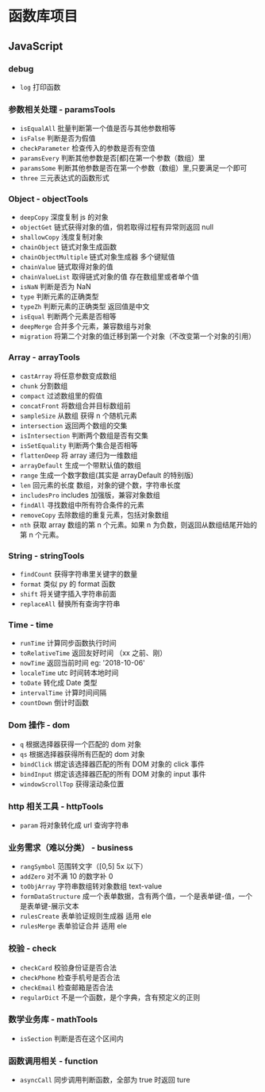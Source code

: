 # 函数库项目

## JavaScript

### debug

-   `log` 打印函数

### 参数相关处理 - paramsTools

-   `isEqualAll` 批量判断第一个值是否与其他参数相等
-   `isFalse` 判断是否为假值
-   `checkParameter` 检查传入的参数是否有空值
-   `paramsEvery` 判断其他参数是否[都]在第一个参数（数组）里
-   `paramsSome` 判断其他参数是否在第一个参数（数组）里,只要满足一个即可
-   `three` 三元表达式的函数形式

### Object - objectTools

-   `deepCopy` 深度复制 js 的对象
-   `objectGet` 链式获得对象的值，倘若取得过程有异常则返回 null
-   `shallowCopy` 浅度复制对象
-   `chainObject` 链式对象生成函数
-   `chainObjectMultiple` 链式对象生成器 多个键赋值
-   `chainValue` 链式取得对象的值
-   `chainValueList` 取得链式对象的值 存在数组里或者单个值
-   `isNaN` 判断是否为 NaN
-   `type` 判断元素的正确类型
-   `typeZh` 判断元素的正确类型 返回值是中文
-   `isEqual` 判断两个元素是否相等
-   `deepMerge` 合并多个元素，兼容数组与对象
-   `migration` 将第二个对象的值迁移到第一个对象（不改变第一个对象的引用）

### Array - arrayTools

-   `castArray` 将任意参数变成数组
-   `chunk` 分割数组
-   `compact` 过滤数组里的假值
-   `concatFront` 将数组合并目标数组前
-   `sampleSize` 从数组 获得 n 个随机元素
-   `intersection` 返回两个数组的交集
-   `isIntersection` 判断两个数组是否有交集
-   `isSetEquality` 判断两个集合是否相等
-   `flattenDeep` 将 array 递归为一维数组
-   `arrayDefault` 生成一个带默认值的数组
-   `range` 生成一个数字数组(其实是 arrayDefault 的特别版)
-   `len` 回元素的长度 数组，对象的键个数，字符串长度
-   `includesPro` includes 加强版，兼容对象数组
-   `findAll` 寻找数组中所有符合条件的元素
-   `removeCopy` 去除数组的重复元素，包括对象数组
-   `nth` 获取 array 数组的第 n 个元素。如果 n 为负数，则返回从数组结尾开始的第 n 个元素。

### String - stringTools

-   `findCount` 获得字符串里关键字的数量
-   `format` 类似 py 的 format 函数
-   `shift` 将关键字插入字符串前面
-   `replaceAll` 替换所有查询字符串

### Time - time

-   `runTime` 计算同步函数执行时间
-   `toRelativeTime` 返回友好时间 （xx 之前、刚）
-   `nowTime` 返回当前时间 eg: '2018-10-06'
-   `localeTime` utc 时间转本地时间
-   `toDate` 转化成 Date 类型
-   `intervalTime` 计算时间间隔
-   `countDown` 倒计时函数

### Dom 操作 - dom

-   `q` 根据选择器获得一个匹配的 dom 对象
-   `qs` 根据选择器获得所有匹配的 dom 对象
-   `bindClick` 绑定该选择器匹配的所有 DOM 对象的 click 事件
-   `bindInput` 绑定该选择器匹配的所有 DOM 对象的 input 事件
-   `windowScrollTop` 获得滚动条位置

### http 相关工具 - httpTools

-   `param` 将对象转化成 url 查询字符串

### 业务需求（难以分类） - business

-   `rangSymbol` 范围转文字（[0,5] 5x 以下）
-   `addZero` 对不满 10 的数字补 0
-   `toObjArray` 字符串数组转对象数组 text-value
-   `formDataStructure` 成一个表单数据，含有两个值，一个是表单键-值，一个是表单键-展示文本
-   `rulesCreate` 表单验证规则生成器 适用 ele
-   `rulesMerge` 表单验证合并 适用 ele

### 校验 - check

-   `checkCard` 校验身份证是否合法
-   `checkPhone` 检查手机号是否合法
-   `checkEmail` 检查邮箱是否合法
-   `regularDict` 不是一个函数，是个字典，含有预定义的正则

### 数学业务库 - mathTools

-   `isSection` 判断是否在这个区间内

### 函数调用相关 - function

-   `asyncCall` 同步调用判断函数，全部为 true 时返回 ture
